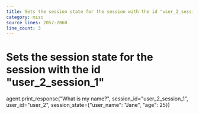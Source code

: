 ```yaml
---
title: Sets the session state for the session with the id "user_2_session_1"
category: misc
source_lines: 2057-2060
line_count: 3
---
```


# Sets the session state for the session with the id "user_2_session_1"
agent.print_response("What is my name?", session_id="user_2_session_1", user_id="user_2", session_state={"user_name": "Jane", "age": 25})

